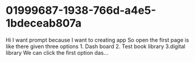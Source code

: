 # 01999687-1938-766d-a4e5-1bdeceab807a
Hi I want prompt because I want to creating app So open  the first page is  like there given three options  1. Dash board  2. Test book library  3.digital library  We can click the first option das...
